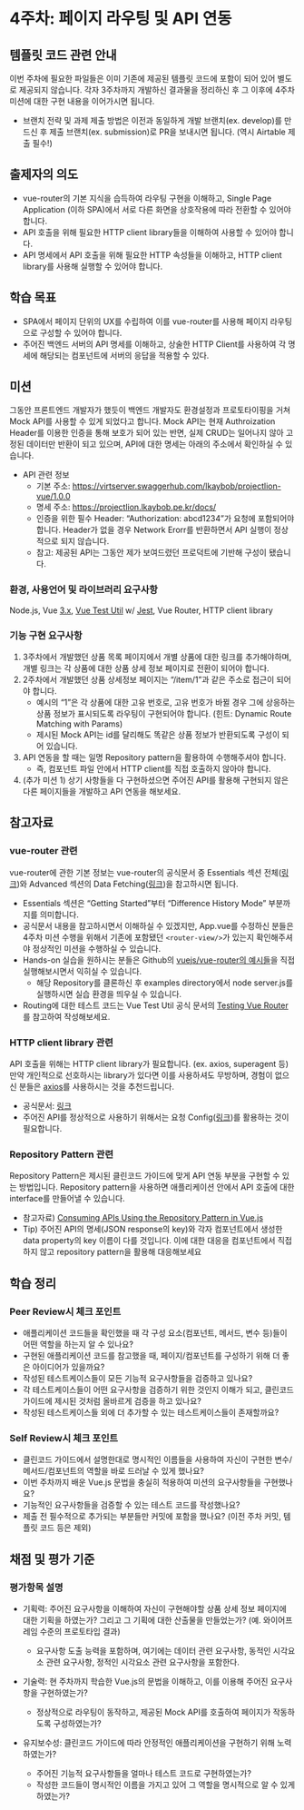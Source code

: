 # 4주차: 페이지 라우팅 및 API 연동

## 템플릿 코드 관련 안내

이번 주차에 필요한 파일들은 이미 기존에 제공된 템플릿 코드에 포함이 되어 있어 별도로 제공되지 않습니다. 각자 3주차까지 개발하신 결과물을 정리하신 후 그 이후에 4주차 미션에 대한 구현 내용을 이어가시면 됩니다.

* 브랜치 전략 및 과제 제출 방법은 이전과 동일하게 개발 브랜치(ex. develop)를 만드신 후 제출 브랜치(ex. submission)로 PR을 보내시면 됩니다. (역시 Airtable 제출 필수!)

## 출제자의 의도

* vue-router의 기본 지식을 습득하여 라우팅 구현을 이해하고, Single Page Application (이하 SPA)에서 서로 다른 화면을 상호작용에 따라 전환할 수 있어야 합니다.
* API 호출을 위해 필요한 HTTP client library들을 이해하여 사용할 수 있어야 합니다.
* API 명세에서 API 호출을 위해 필요한 HTTP 속성들을 이해하고, HTTP client library를 사용해 실행할 수 있어야 합니다.

## 학습 목표

* SPA에서 페이지 단위의 UX를 수립하여 이를 vue-router를 사용해 페이지 라우팅으로 구성할 수 있어야 합니다.
* 주어진 백엔드 서버의 API 명세를 이해하고, 상술한 HTTP Client를 사용하여 각 명세에 해당되는 컴포넌트에 서버의 응답을 적용할 수 있다.

## 미션

그동안 프론트엔드 개발자가 했듯이 백엔드 개발자도 환경설정과 프로토타이핑을 거쳐 Mock API를 사용할 수 있게 되었다고 합니다. Mock API는 현재 Authroization Header를 이용한 인증을 통해 보호가 되어 있는 반면, 실제 CRUD는 일어나지 않아 고정된 데이터만 반환이 되고 있으며, API에 대한 명세는 아래의 주소에서 확인하실 수 있습니다.

* API 관련 정보
  * 기본 주소: https://virtserver.swaggerhub.com/lkaybob/projectlion-vue/1.0.0
  * 명세 주소: https://projectlion.lkaybob.pe.kr/docs/
  * 인증을 위한 필수 Header: “Authorization: abcd1234”가 요청에 포함되어야 합니다. Header가 없을 경우 Network Erorr를 반환하면서 API 실행이 정상적으로 되지 않습니다.
  * 참고: 제공된 API는 그동안 제가 보여드렸던 프로덕트에 기반해 구성이 됐습니다. 

### 환경, 사용언어 및 라이브러리 요구사항

Node.js, Vue [3.x](http://v3.vuejs.org/), [Vue Test Util](https://next.vue-test-utils.vuejs.org/guide/essentials/a-crash-course.html) w/ [Jest](https://jestjs.io/docs/getting-started), Vue Router, HTTP client library

### 기능 구현 요구사항

1. 3주차에서 개발했던 상품 목록 페이지에서 개별 상품에 대한 링크를 추가해야하며, 개별 링크는 각 상품에 대한 상품 상세 정보 페이지로 전환이 되어야 합니다.
2. 2주차에서 개발했던 상품 상세정보 페이지는 “/item/1”과 같은 주소로 접근이 되어야 합니다.
   * 예시의 “1”은 각 상품에 대한 고유 번호로, 고유 번호가 바뀔 경우 그에 상응하는 상품 정보가 표시되도록 라우팅이 구현되어야 합니다. (힌트: Dynamic Route Matching with Params)
   * 제시된 Mock API는 id를 달리해도 똑같은 상품 정보가 반환되도록 구성이 되어 있습니다.
3. API 연동을 할 때는 일명 Repository pattern을 활용하여 수행해주셔야 합니다.
   * 즉, 컴포넌트 파일 안에서 HTTP client를 직접 호출하지 않아야 합니다.
4. (추가 미션 1) 상기 사항들을 다 구현하셨으면 주어진 API를 활용해 구현되지 않은 다른 페이지들을 개발하고 API 연동을 해보세요.

## 참고자료

### vue-router 관련

vue-router에 관한 기본 정보는 vue-router의 공식문서 중 Essentials 섹션 전체([링크](https://next.router.vuejs.org/guide/))와 Advanced 섹션의 Data Fetching([링크](https://next.router.vuejs.org/guide/advanced/data-fetching.html))을 참고하시면 됩니다.

* Essentials 섹션은 “Getting Started”부터 “Difference History Mode” 부분까지를 의미합니다.
* 공식문서 내용을 참고하시면서 이해하실 수 있겠지만, App.vue를 수정하신 분들은 4주차 미션 수행을 위해서 기존에 포함됐던 `<router-view/>`가 있는지 확인해주셔야 정상적인 미션을 수행하실 수 있습니다.
* Hands-on 실습을 원하시는 분들은 Github의 [vuejs/vue-router의 예시들](https://github.com/vuejs/vue-router/tree/dev/examples)을 직접 실행해보시면서 익히실 수 있습니다.
  * 해당 Repository를 클론하신 후 examples directory에서 node server.js를 실행하시면 실습 환경을 띄우실 수 있습니다.
* Routing에 대한 테스트 코드는 Vue Test Util 공식 문서의 [Testing Vue Router](https://next.vue-test-utils.vuejs.org/guide/advanced/vue-router.html)를 참고하여 작성해보세요.

### HTTP client library 관련

API 호출을 위해는 HTTP client library가 필요합니다. (ex. axios, superagent 등) 만약 개인적으로 선호하시는 library가 있다면 이를 사용하셔도 무방하며, 경험이 없으신 분들은 [axios](https://axios-http.com/kr/)를 사용하시는 것을 추천드립니다.

* 공식문서: [링크](https://axios-http.com/kr/)
* 주어진 API를 정상적으로 사용하기 위해서는 요청 Config([링크](https://axios-http.com/kr/docs/req_config))를 활용하는 것이 필요합니다.

### Repository Pattern 관련

Repository Pattern은 제시된 클린코드 가이드에 맞게 API 연동 부분을 구현할 수 있는 방법입니다. Repository pattern을 사용하면 애플리케이션 안에서 API 호출에 대한 interface를 만들어낼 수 있습니다.

* 참고자료) [Consuming APIs Using the Repository Pattern in Vue.js](https://medium.com/backenders-club/consuming-apis-using-the-repository-pattern-in-vue-js-e64671b27b09)
* Tip) 주어진 API의 명세(JSON response의 key)와 각자 컴포넌트에서 생성한 data property의 key 이름이 다를 것입니다. 이에 대한 대응을 컴포넌트에서 직접하지 않고 repository pattern을 활용해 대응해보세요

## 학습 정리

### Peer Review시 체크 포인트

* 애플리케이션 코드들을 확인했을 때 각 구성 요소(컴포넌트, 메서드, 변수 등)들이 어떤 역할을 하는지 알 수 있나요?
* 구현된 애플리케이션 코드를 참고했을 때, 페이지/컴포넌트를 구성하기 위해 더 좋은 아이디어가 있을까요?
* 작성된 테스트케이스들이 모든 기능적 요구사항들을 검증하고 있나요?
* 각 테스트케이스들이 어떤 요구사항을 검증하기 위한 것인지 이해가 되고, 클린코드 가이드에 제시된 것처럼 올바르게 검증을 하고 있나요?
* 작성된 테스트케이스들 외에 더 추가할 수 있는 테스트케이스들이 존재할까요?

### Self Review시 체크 포인트

* 클린코드 가이드에서 설명한대로 명시적인 이름들을 사용하여 자신이 구현한 변수/메서드/컴포넌트의 역할을 바로 드러날 수 있게 했나요?
* 이번 주차까지 배운 Vue.js 문법을 충실히 적용하여 미션의 요구사항들을 구현했나요?
* 기능적인 요구사항들을 검증할 수 있는 테스트 코드를 작성했나요?
* 제출 전 필수적으로 추가되는 부분들만 커밋에 포함을 했나요? (이전 주차 커밋, 템플릿 코드 등은 제외)

## 채점 및 평가 기준

### 평가항목 설명

* 기획력: 주어진 요구사항을 이해하여 자신이 구현해야할 상품 상세 정보 페이지에 대한 기획을 하였는가? 그리고 그 기획에 대한 산출물을 만들었는가? (예. 와이어프레임 수준의 프로토타입 결과)
  * 요구사항 도출 능력을 포함하며, 여기에는 데이터 관련 요구사항, 동적인 시각요소 관련 요구사항, 정적인 시각요소 관련 요구사항을 포함한다.
* 기술력: 현 주차까지 학습한 Vue.js의 문법을 이해하고, 이를 이용해 주어진 요구사항을 구현하였는가?
  * 정상적으로 라우팅이 동작하고, 제공된 Mock API를 호출하여 페이지가 작동하도록 구성하였는가?

* 유지보수성: 클린코드 가이드에 따라 안정적인 애플리케이션을 구현하기 위해 노력하였는가?
  * 주어진 기능적 요구사항들을 얼마나 테스트 코드로 구현하였는가?
  * 작성한 코드들이 명시적인 이름을 가지고 있어 그 역할을 명시적으로 알 수 있게 하였는가?

 

 

 

